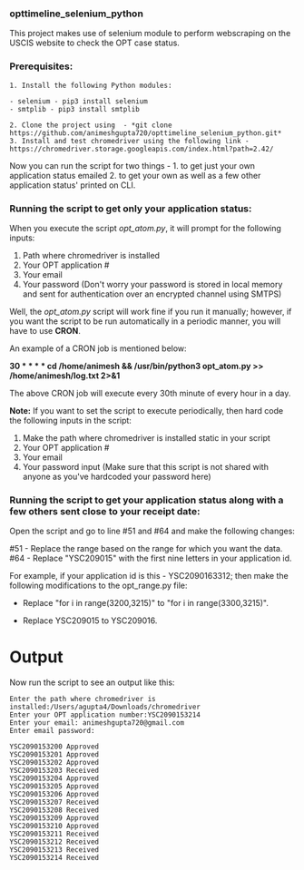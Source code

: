 
### opttimeline_selenium_python
This project makes use of selenium module to perform webscraping on the USCIS website to check the OPT case status.

### Prerequisites:
```
1. Install the following Python modules:

- selenium - pip3 install selenium
- smtplib - pip3 install smtplib

2. Clone the project using  - *git clone https://github.com/animeshgupta720/opttimeline_selenium_python.git*
3. Install and test chromedriver using the following link - https://chromedriver.storage.googleapis.com/index.html?path=2.42/
```
Now you can run the script for two things - 1. to get just your own application status emailed 2. to get your own as well as a
few other application status' printed on CLI.

### Running the script to get only your application status:

When you execute the script *opt_atom.py*, it will prompt for the following inputs:

1. Path where chromedriver is installed
2. Your OPT application #
3. Your email
4. Your password (Don't worry your password is stored in local memory and sent for authentication over an encrypted channel 
using SMTPS)

Well, the *opt_atom.py* script will work fine if you run it manually; however, if you want the script to be run automatically
in a periodic manner, you will have to use **CRON**.

An example of a CRON job is mentioned below:

**30 * * * *  cd /home/animesh && /usr/bin/python3 opt_atom.py >> /home/animesh/log.txt 2>&1**

The above CRON job will execute every 30th minute of every hour in a day. 

**Note:** If you want to set the script to execute periodically, then hard code the following inputs in the script:

1. Make the path where chromedriver is installed static in your script 
2. Your OPT application #
3. Your email
4. Your password input (Make sure that this script is not shared with anyone as you've hardcoded your password here)

### Running the script to get your application status along with a few others sent close to your receipt date:

Open the script and go to line #51 and #64 and make the following changes:

#51 - Replace the range based on the range for which you want the data.
#64 - Replace "YSC209015" with the first nine letters in your application id.

For example, if your application id is this  - YSC2090163312; then make the following modifications to the opt_range.py file:

-  Replace "for i in range(3200,3215)" to "for i in range(3300,3215)".

-  Replace YSC209015 to YSC209016.

# Output

Now run the script to see an output like this:

```
Enter the path where chromedriver is installed:/Users/agupta4/Downloads/chromedriver
Enter your OPT application number:YSC2090153214
Enter your email: animeshgupta720@gmail.com
Enter email password:

YSC2090153200 Approved
YSC2090153201 Approved 
YSC2090153202 Approved 
YSC2090153203 Received
YSC2090153204 Approved 
YSC2090153205 Approved 
YSC2090153206 Approved 
YSC2090153207 Received
YSC2090153208 Received
YSC2090153209 Approved 
YSC2090153210 Approved 
YSC2090153211 Received
YSC2090153212 Received
YSC2090153213 Received
YSC2090153214 Received

```





